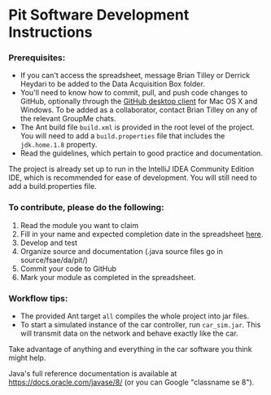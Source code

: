 # Pit Software Development Instructions

### Prerequisites:
* If you can't access the spreadsheet, message Brian Tilley or Derrick Heydari to be added to the Data Acquisition Box folder.
* You'll need to know how to commit, pull, and push code changes to GitHub, optionally through the [GitHub desktop client](https://desktop.github.com/) for Mac OS X and Windows. To be added as a collaborator, contact Brian Tilley on any of the relevant GroupMe chats.
* The Ant build file ```build.xml``` is provided in the root level of the project. You will need to add a ```build.properties``` file that includes the ```jdk.home.1.8``` property.
* Read the guidelines, which pertain to good practice and documentation.

The project is already set up to run in the IntelliJ IDEA Community Edition IDE, which is recommended for ease of development.
You will still need to add a build.properties file.

### To contribute, please do the following:

1. Read the module you want to claim
2. Fill in your name and expected completion date in the spreadsheet [here][1].
3. Develop and test
4. Organize source and documentation (.java source files go in source/fsae/da/pit/)
5. Commit your code to GitHub
6. Mark your module as completed in the spreadsheet.

### Workflow tips:

* The provided Ant target ```all``` compiles the whole project into jar files.
* To start a simulated instance of the car controller, run ```car_sim.jar```.
This will transmit data on the network and behave exactly like the car.

Take advantage of anything and everything in the car software you think might help.

Java's full reference documentation is available at https://docs.oracle.com/javase/8/ (or you can Google "classname se 8").

[1]: https://utdallas.box.com/s/z3t8b6cc3dclpurn3x4womfurn6svl9l